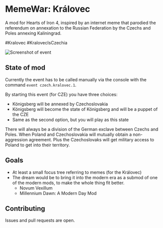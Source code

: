 # MemeWar: Královec

A mod for Hearts of Iron 4, inspired by an internet meme that parodied the referendum on annexation to the Russian Federation by the Czechs and Poles annexing Kaliningrad.

#Kralovec #KralovecIsCzechia

![Screenshot of event](https://media.discordapp.net/attachments/729809525644984430/1028311628963385464/unknown.png)

## State of mod

Currently the event has to be called manually via the console with the command `event czech.kralovec.1`.

By starting this event (for CZE) you have three choices:

- Königsberg will be annexed by Czechoslovakia
- Königsberg will become the state of Königsberg and will be a puppet of the CZE
- Same as the second option, but you will play as this state

There will always be a division of the German exclave between Czechs and Poles.
When Poland and Czechoslovakia will mutually obtain a non-aggression agreement. Plus the Czechoslovaks will get military access to Poland to get into their territory.

## Goals

- At least a small focus tree referring to memes (for the Královec)
- The dream would be to bring it into the modern era as a submod of one of the modern mods, to make the whole thing fit better.
    - Novum Vexillum
    - Millennium Dawn: A Modern Day Mod

## Contributing

Issues and pull requests are open.